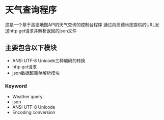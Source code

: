 # 天气查询程序

这是一个基于高德地图API的天气查询的控制台程序
通过向高德地图提供的URL发送http get请求并解析返回的json文件

## 主要包含以下模块

* ANSI UTF-8 Unicode三种编码的转换
* http get请求
* json数据超简单解析模块

### Keyword

* Weather query
* json
* ANSI UTF-8 Unicode
* Encoding conversion

